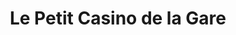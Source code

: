 ---
title: "Le Petit Casino de la Gare"
url: /franconville/le-petit-casino-de-la-gare/
shop: commodité
---